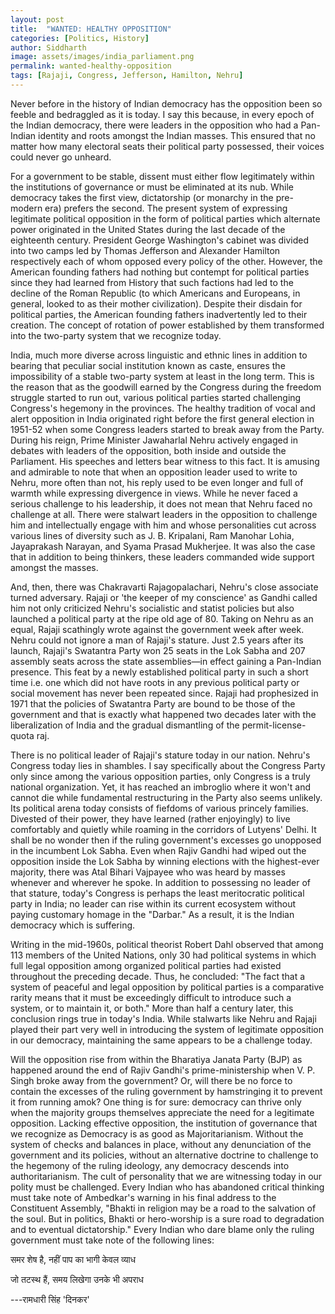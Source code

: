 ```yaml
---
layout: post
title:  "WANTED: HEALTHY OPPOSITION"
categories: [Politics, History]
author: Siddharth
image: assets/images/india_parliament.png
permalink: wanted-healthy-opposition
tags: [Rajaji, Congress, Jefferson, Hamilton, Nehru]
---
```

Never before in the history of Indian democracy has the opposition been so feeble and bedraggled as it is today. I say this because, in every epoch of the Indian democracy, there were leaders in the opposition who had a Pan-Indian identity and roots amongst the Indian masses. This ensured that no matter how many electoral seats their political party possessed, their voices could never go unheard.

For a government to be stable, dissent must either flow legitimately within the institutions of governance or must be eliminated at its nub. While democracy takes the first view, dictatorship (or monarchy in the pre-modern era) prefers the second. The present system of expressing legitimate political opposition in the form of political parties which alternate power originated in the United States during the last decade of the eighteenth century. President George Washington's cabinet was divided into two camps led by Thomas Jefferson and Alexander Hamilton respectively each of whom opposed every policy of the other. However, the American founding fathers had nothing but contempt for political parties since they had learned from History that such factions had led to the decline of the Roman Republic (to which Americans and Europeans, in general, looked to as their mother civilization). Despite their disdain for political parties, the American founding fathers inadvertently led to their creation. The concept of rotation of power established by them transformed into the two-party system that we recognize today.

India, much more diverse across linguistic and ethnic lines in addition to bearing that peculiar social institution known as caste, ensures the impossibility of a stable two-party system at least in the long term. This is the reason that as the goodwill earned by the Congress during the freedom struggle started to run out, various political parties started challenging Congress's hegemony in the provinces. The healthy tradition of vocal and alert opposition in India originated right before the first general election in 1951-52 when some Congress leaders started to break away from the Party. During his reign, Prime Minister Jawaharlal Nehru actively engaged in debates with leaders of the opposition, both inside and outside the Parliament. His speeches and letters bear witness to this fact. It is amusing and admirable to note that when an opposition leader used to write to Nehru, more often than not, his reply used to be even longer and full of warmth while expressing divergence in views. While he never faced a serious challenge to his leadership, it does not mean that Nehru faced no challenge at all. There were stalwart leaders in the opposition to challenge him and intellectually engage with him and whose personalities cut across various lines of diversity such as J. B. Kripalani, Ram Manohar Lohia, Jayaprakash Narayan, and Syama Prasad Mukherjee. It was also the case that in addition to being thinkers, these leaders commanded wide support amongst the masses.

And, then, there was Chakravarti Rajagopalachari, Nehru's close associate turned adversary. Rajaji or 'the keeper of my conscience' as Gandhi called him not only criticized Nehru's socialistic and statist policies but also launched a political party at the ripe old age of 80. Taking on Nehru as an equal, Rajaji scathingly wrote against the government week after week. Nehru could not ignore a man of Rajaji's stature. Just 2.5 years after its launch, Rajaji's Swatantra Party won 25 seats in the Lok Sabha and 207 assembly seats across the state assemblies—in effect gaining a Pan-Indian presence. This feat by a newly established political party in such a short time i.e. one which did not have roots in any previous political party or social movement has never been repeated since. Rajaji had prophesized in 1971 that the policies of Swatantra Party are bound to be those of the government and that is exactly what happened two decades later with the liberalization of India and the gradual dismantling of the permit-license-quota raj.

There is no political leader of Rajaji's stature today in our nation. Nehru's Congress today lies in shambles. I say specifically about the Congress Party only since among the various opposition parties, only Congress is a truly national organization. Yet, it has reached an imbroglio where it won't and cannot die while fundamental restructuring in the Party also seems unlikely. Its political arena today consists of fiefdoms of various princely families. Divested of their power, they have learned (rather enjoyingly) to live comfortably and quietly while roaming in the corridors of Lutyens' Delhi. It shall be no wonder then if the ruling government's excesses go unopposed in the incumbent Lok Sabha. Even when Rajiv Gandhi had wiped out the opposition inside the Lok Sabha by winning elections with the highest-ever majority, there was Atal Bihari Vajpayee who was heard by masses whenever and wherever he spoke. In addition to possessing no leader of that stature, today's Congress is perhaps the least meritocratic political party in India; no leader can rise within its current ecosystem without paying customary homage in the "Darbar." As a result, it is the Indian democracy which is suffering.

Writing in the mid-1960s, political theorist Robert Dahl observed that among 113 members of the United Nations, only 30 had political systems in which full legal opposition among organized political parties had existed throughout the preceding decade. Thus, he concluded: "The fact that a system of peaceful and legal opposition by political parties is a comparative rarity means that it must be exceedingly difficult to introduce such a system, or to maintain it, or both." More than half a century later, this conclusion rings true in today's India. While stalwarts like Nehru and Rajaji played their part very well in introducing the system of legitimate opposition in our democracy, maintaining the same appears to be a challenge today.

Will the opposition rise from within the Bharatiya Janata Party (BJP) as happened around the end of Rajiv Gandhi's prime-ministership when V. P. Singh broke away from the government? Or, will there be no force to contain the excesses of the ruling government by hamstringing it to prevent it from running amok? One thing is for sure: democracy can thrive only when the majority groups themselves appreciate the need for a legitimate opposition. Lacking effective opposition, the institution of governance that we recognize as Democracy is as good as Majoritarianism. Without the system of checks and balances in place, without any denunciation of the government and its policies, without an alternative doctrine to challenge to the hegemony of the ruling ideology, any democracy descends into authoritarianism. The cult of personality that we are witnessing today in our polity must be challenged. Every Indian who has abandoned critical thinking must take note of Ambedkar's warning in his final address to the Constituent Assembly, "Bhakti in religion may be a road to the salvation of the soul. But in politics, Bhakti or hero-worship is a sure road to degradation and to eventual dictatorship." Every Indian who dare blame only the ruling government must take note of the following lines:

समर शेष है, नहीं पाप का भागी केवल व्याध

जो तटस्थ हैं, समय लिखेगा उनके भी अपराध

---रामधारी सिंह 'दिनकर'